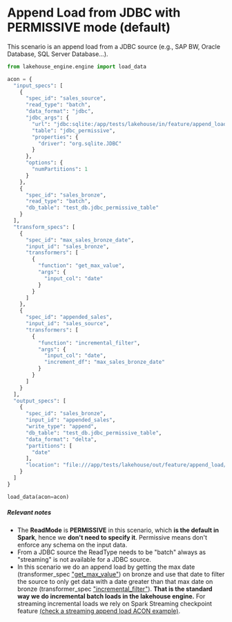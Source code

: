 # Append Load from JDBC with PERMISSIVE mode (default)

This scenario is an append load from a JDBC source (e.g., SAP BW, Oracle Database, SQL Server Database...).

```python
from lakehouse_engine.engine import load_data

acon = {
  "input_specs": [
    {
      "spec_id": "sales_source",
      "read_type": "batch",
      "data_format": "jdbc",
      "jdbc_args": {
        "url": "jdbc:sqlite:/app/tests/lakehouse/in/feature/append_load/jdbc_permissive/tests.db",
        "table": "jdbc_permissive",
        "properties": {
          "driver": "org.sqlite.JDBC"
        }
      },
      "options": {
        "numPartitions": 1
      }
    },
    {
      "spec_id": "sales_bronze",
      "read_type": "batch",
      "db_table": "test_db.jdbc_permissive_table"
    }
  ],
  "transform_specs": [
    {
      "spec_id": "max_sales_bronze_date",
      "input_id": "sales_bronze",
      "transformers": [
        {
          "function": "get_max_value",
          "args": {
            "input_col": "date"
          }
        }
      ]
    },
    {
      "spec_id": "appended_sales",
      "input_id": "sales_source",
      "transformers": [
        {
          "function": "incremental_filter",
          "args": {
            "input_col": "date",
            "increment_df": "max_sales_bronze_date"
          }
        }
      ]
    }
  ],
  "output_specs": [
    {
      "spec_id": "sales_bronze",
      "input_id": "appended_sales",
      "write_type": "append",
      "db_table": "test_db.jdbc_permissive_table",
      "data_format": "delta",
      "partitions": [
        "date"
      ],
      "location": "file:///app/tests/lakehouse/out/feature/append_load/jdbc_permissive/data"
    }
  ]
}

load_data(acon=acon)
```

##### Relevant notes

- The **ReadMode** is **PERMISSIVE** in this scenario, which **is the default in Spark**, hence we **don't need to specify it**. Permissive means don't enforce any schema on the input data. 
- From a JDBC source the ReadType needs to be "batch" always as "streaming" is not available for a JDBC source.
- In this scenario we do an append load by getting the max date (transformer_spec ["get_max_value"](../../lakehouse_engine/transformers/aggregators.html#Aggregators.get_max_value)) on bronze and use that date to filter the source to only get data with a date greater than that max date on bronze (transformer_spec ["incremental_filter"](../../lakehouse_engine/transformers/filters.html#Filters.incremental_filter)). **That is the standard way we do incremental batch loads in the lakehouse engine.** For streaming incremental loads we rely on Spark Streaming checkpoint feature [(check a streaming append load ACON example)](../../lakehouse_engine_usage/data_loader/streaming_append_load_with_terminator.html).